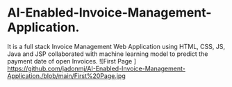 # AI-Enabled-Invoice-Management-Application.
It is a full stack Invoice Management Web Application using HTML, CSS, JS, Java and JSP collaborated with machine learning model to predict the payment date of open Invoices.
![First Page ] https://github.com/jadonmj/AI-Enabled-Invoice-Management-Application./blob/main/First%20Page.jpg
